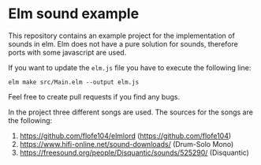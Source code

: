 # Elm sound example

This repository contains an example project for the implementation of sounds in elm. Elm does not have a pure solution for sounds, therefore ports with some javascript are used.

If you want to update the `elm.js` file you have to execute the following line:

```shell
elm make src/Main.elm --output elm.js
```


Feel free to create pull requests if you find any bugs.

In the project three different songs are used. The sources for the songs are the following:
1. https://github.com/flofe104/elmlord (https://github.com/flofe104)
2. https://www.hifi-online.net/sound-downloads/ (Drum-Solo Mono)
3. https://freesound.org/people/Disquantic/sounds/525290/ (Disquantic)


[image]: https://i.ibb.co/tzXjcKG/Bildschirmfoto-2020-07-12-um-11-32-43.png "Image of the example web page"

